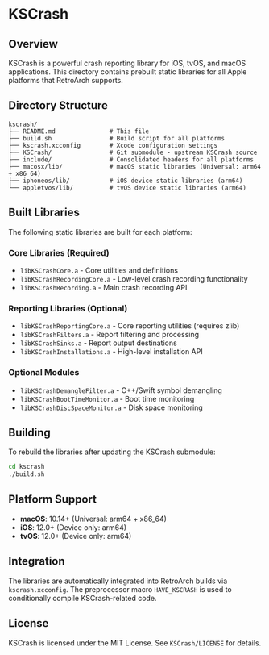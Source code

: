 # KSCrash

## Overview

KSCrash is a powerful crash reporting library for iOS, tvOS, and macOS applications. This directory contains prebuilt static libraries for all Apple platforms that RetroArch supports.

## Directory Structure

```
kscrash/
├── README.md               # This file
├── build.sh                # Build script for all platforms
├── kscrash.xcconfig        # Xcode configuration settings
├── KSCrash/                # Git submodule - upstream KSCrash source
├── include/                # Consolidated headers for all platforms
├── macosx/lib/             # macOS static libraries (Universal: arm64 + x86_64)
├── iphoneos/lib/           # iOS device static libraries (arm64)
└── appletvos/lib/          # tvOS device static libraries (arm64)
```

## Built Libraries

The following static libraries are built for each platform:

### Core Libraries (Required)
- `libKSCrashCore.a` - Core utilities and definitions
- `libKSCrashRecordingCore.a` - Low-level crash recording functionality
- `libKSCrashRecording.a` - Main crash recording API

### Reporting Libraries (Optional)
- `libKSCrashReportingCore.a` - Core reporting utilities (requires zlib)
- `libKSCrashFilters.a` - Report filtering and processing
- `libKSCrashSinks.a` - Report output destinations
- `libKSCrashInstallations.a` - High-level installation API

### Optional Modules
- `libKSCrashDemangleFilter.a` - C++/Swift symbol demangling
- `libKSCrashBootTimeMonitor.a` - Boot time monitoring
- `libKSCrashDiscSpaceMonitor.a` - Disk space monitoring

## Building

To rebuild the libraries after updating the KSCrash submodule:

```bash
cd kscrash
./build.sh
```

## Platform Support

- **macOS**: 10.14+ (Universal: arm64 + x86_64)
- **iOS**: 12.0+ (Device only: arm64)
- **tvOS**: 12.0+ (Device only: arm64)

## Integration

The libraries are automatically integrated into RetroArch builds via `kscrash.xcconfig`. The preprocessor macro `HAVE_KSCRASH` is used to conditionally compile KSCrash-related code.

## License

KSCrash is licensed under the MIT License. See `KSCrash/LICENSE` for details.